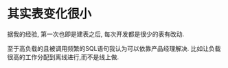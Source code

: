 # 其实表变化很小

据我的经验, 第一次也即是建表之后, 每次开发都是很少的表有改动.

至于高负载的且被调用频繁的SQL语句我认为可以依靠产品经理解决. 比如让负载很高的工作分配到离线进行,而不是线上做.
